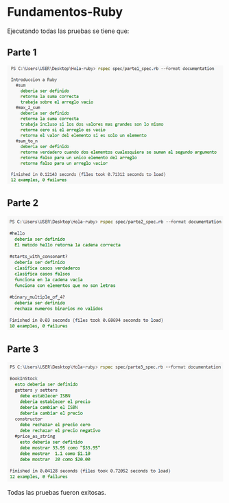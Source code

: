# Fundamentos-Ruby
Ejecutando todas las pruebas se tiene que:
## Parte 1
<p align="center">
  <img src="screenshots/parte1.png" width="600"/>
</p>


## Parte 2
<p align="center">
  <img src="screenshots/Parte2.png" width="600"/>
</p>


## Parte 3
<p align="center">
  <img src="screenshots/Parte3.png" width="600" />
</p>


Todas las pruebas fueron exitosas.
